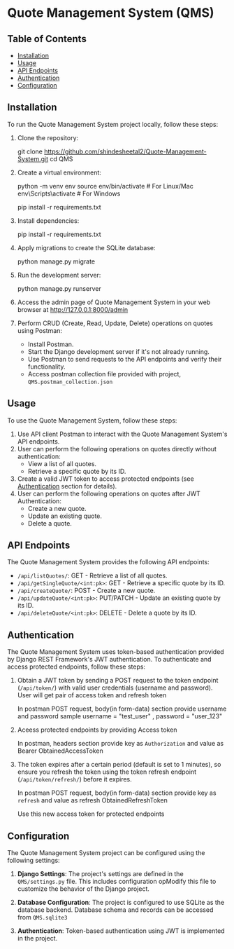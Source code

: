 # Quote Management System (QMS)

## Table of Contents

- [Installation](#installation)
- [Usage](#usage)
- [API Endpoints](#api-endpoints)
- [Authentication](#authentication)
- [Configuration](#configuration)


## Installation
To run the Quote Management System project locally, follow these steps:

1. Clone the repository:

   git clone https://github.com/shindesheetal2/Quote-Management-System.git
   cd QMS

2. Create a virtual environment:

    python -m venv env
    source env/bin/activate   # For Linux/Mac
    env\Scripts\activate      # For Windows

    pip install -r requirements.txt

3. Install dependencies:

    pip install -r requirements.txt

4. Apply migrations to create the SQLite database:

    python manage.py migrate

5. Run the development server:
     
    python manage.py runserver

6. Access the admin page of Quote Management System in your web browser at http://127.0.0.1:8000/admin

7. Perform CRUD (Create, Read, Update, Delete) operations on quotes using Postman:
    - Install Postman.
    - Start the Django development server if it's not already running.
    - Use Postman to send requests to the API endpoints and verify their functionality.
    - Access postman collection file provided with project, `QMS.postman_collection.json`


## Usage
To use the Quote Management System, follow these steps:

1. Use API client Postman to interact with the Quote Management System's API endpoints.
2. User can perform the following operations on quotes directly without authentication:
   - View a list of all quotes.
   - Retrieve a specific quote by its ID.
3. Create a valid JWT token to access protected endpoints (see [Authentication](#authentication) section for details).
4. User can perform the following operations on quotes after JWT Authentication:
    - Create a new quote.
    - Update an existing quote.
    - Delete a quote.

## API Endpoints
The Quote Management System provides the following API endpoints:

- `/api/listQuotes/`: GET - Retrieve a list of all quotes.
- `/api/getSingleQuote/<int:pk>`: GET - Retrieve a specific quote by its ID.
- `/api/createQuote/`: POST - Create a new quote.
- `/api/updateQuote/<int:pk>`: PUT/PATCH - Update an existing quote by its ID.
- `/api/deleteQuote/<int:pk>`: DELETE - Delete a quote by its ID.

## Authentication
The Quote Management System uses token-based authentication provided by Django REST Framework's JWT authentication. To authenticate and access protected endpoints, follow these steps:

1. Obtain a JWT token by sending a POST request to the token endpoint (`/api/token/`) with valid user credentials (username and password).
    User will get pair of access token and refresh token

    In postman POST request,  body(in form-data) section provide username and password
    sample username = "test_user" , password = "user_123"

2. Aceess protected endpoints by providing Access token
    
   In postman, headers section provide 
   key as `Authorization` and value as Bearer ObtainedAccessToken 

3. The token expires after a certain period (default is set to 1 minutes), so ensure you refresh the token using the token refresh endpoint (`/api/token/refresh/`) before it expires.

    In postman POST request, body(in form-data) section provide 
    key as `refresh` and value as refresh ObtainedRefreshToken 

    Use this new access token for protected endpoints


## Configuration

The Quote Management System project can be configured using the following settings:

1. **Django Settings**: The project's settings are defined in the `QMS/settings.py` file. This includes configuration opModify this file to customize the behavior of the Django project.

2. **Database Configuration**: The project is configured to use SQLite as the database backend. Database schema and records can be accessed from `QMS.sqlite3`

3. **Authentication**: Token-based authentication using JWT is implemented in the project.



    
